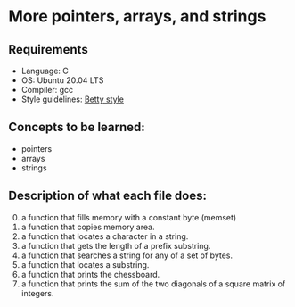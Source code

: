 # More pointers, arrays, and strings

## Requirements
* Language: C
* OS: Ubuntu 20.04 LTS
* Compiler: gcc
* Style guidelines: [Betty style](https://github.com/holbertonschool/Betty/wiki)

## Concepts to be learned:
* pointers
* arrays
* strings

## Description of what each file does:
0. a function that fills memory with a constant byte (memset)
1. a function that copies memory area.
2. a function that locates a character in a string.
3. a function that gets the length of a prefix substring.
4. a function that searches a string for any of a set of bytes.
5. a function that locates a substring.
6. a function that prints the chessboard.
7. a function that prints the sum of the two diagonals of a square matrix of integers.
